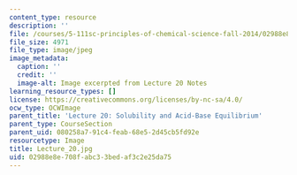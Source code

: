 ```yaml
---
content_type: resource
description: ''
file: /courses/5-111sc-principles-of-chemical-science-fall-2014/02988e8e708fabc33bedaf3c2e25da75_Lecture_20.jpg
file_size: 4971
file_type: image/jpeg
image_metadata:
  caption: ''
  credit: ''
  image-alt: Image excerpted from Lecture 20 Notes
learning_resource_types: []
license: https://creativecommons.org/licenses/by-nc-sa/4.0/
ocw_type: OCWImage
parent_title: 'Lecture 20: Solubility and Acid-Base Equilibrium'
parent_type: CourseSection
parent_uid: 080258a7-91c4-feab-68e5-2d45cb5fd92e
resourcetype: Image
title: Lecture_20.jpg
uid: 02988e8e-708f-abc3-3bed-af3c2e25da75
---
```

